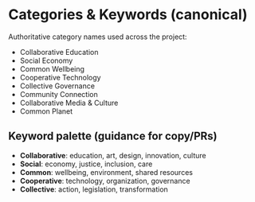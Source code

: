 ﻿# Categories & Keywords (canonical)

Authoritative category names used across the project:

- Collaborative Education
- Social Economy
- Common Wellbeing
- Cooperative Technology
- Collective Governance
- Community Connection
- Collaborative Media & Culture
- Common Planet

## Keyword palette (guidance for copy/PRs)

- **Collaborative**: education, art, design, innovation, culture
- **Social**: economy, justice, inclusion, care
- **Common**: wellbeing, environment, shared resources
- **Cooperative**: technology, organization, governance
- **Collective**: action, legislation, transformation
